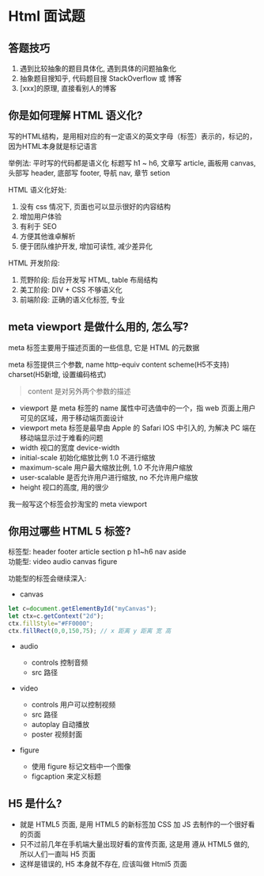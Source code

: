 # Html 面试题

## 答题技巧

1. 遇到比较抽象的题目具体化, 遇到具体的问题抽象化
2. 抽象题目搜知乎, 代码题目搜 StackOverflow 或 博客
3. [xxx]的原理, 直接看别人的博客

## 你是如何理解 HTML 语义化?

写的HTML结构，是用相对应的有一定语义的英文字母（标签）表示的，标记的，因为HTML本身就是标记语言

举例法: 
平时写的代码都是语义化
标题写 h1 ~ h6, 文章写 article, 画板用 canvas, 头部写 header, 底部写 footer, 导航 nav, 章节 setion

HTML 语义化好处: 
1. 没有 css 情况下, 页面也可以显示很好的内容结构
2. 增加用户体验
3. 有利于 SEO
4. 方便其他谁卓解析
5. 便于团队维护开发, 增加可读性, 减少差异化

HTML 开发阶段:
1. 荒野阶段: 后台开发写 HTML, table 布局结构
2. 美工阶段: DIV + CSS 不够语义化
3. 前端阶段: 正确的语义化标签, 专业

## meta viewport 是做什么用的, 怎么写?

meta 标签主要用于描述页面的一些信息, 它是 HTML 的元数据

meta 标签提供三个参数, name http-equiv content scheme(H5不支持) charset(H5新增, 设置编码格式)
>content 是对另外两个参数的描述

- viewport 是 meta 标签的 name 属性中可选值中的一个，指 web 页面上用户可见的区域，用于移动端页面设计
- viewport meta 标签是最早由 Apple 的 Safari IOS 中引入的, 为解决 PC 端在移动端显示过于难看的问题
- width 视口的宽度 device-width
- initial-scale 初始化缩放比例 1.0 不进行缩放
- maximum-scale 用户最大缩放比例, 1.0 不允许用户缩放
- user-scalable 是否允许用户进行缩放, no 不允许用户缩放
- height 视口的高度, 用的很少

我一般写这个标签会抄淘宝的 meta viewport

## 你用过哪些 HTML 5 标签?

标签型: header footer article section p h1~h6 nav aside  
功能型: video audio canvas figure

功能型的标签会继续深入:
 
- canvas
```js
let c=document.getElementById("myCanvas");
let ctx=c.getContext("2d");
ctx.fillStyle="#FF0000";
ctx.fillRect(0,0,150,75); // x 距离 y 距离 宽 高
```
- audio
    - controls 控制音频
    - src 路径

- video
    - controls 用户可以控制视频
    - src 路径
    - autoplay 自动播放
    - poster 视频封面 

- figure
    - 使用 figure 标记文档中一个图像
    - figcaption 来定义标题

## H5 是什么?

- 就是 HTML5 页面, 是用 HTML5 的新标签加 CSS 加 JS 去制作的一个很好看的页面
- 只不过前几年在手机端大量出现好看的宣传页面, 这是用 遵从 HTML5 做的, 所以人们一直叫 H5 页面
- 这样是错误的, H5 本身就不存在, 应该叫做 Html5 页面 


